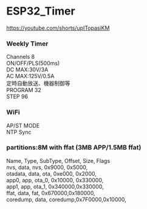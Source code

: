 # ESP32_Timer
https://youtube.com/shorts/upITopasiKM
### Weekly Timer
Channels 8\
ON/OFF/PLS(500ms)\
DC MAX:30V/3A\
AC MAX:125V/0.5A\
定時自動放送、機器制御等\
PROGRAM 32\
STEP 96
### WiFi
AP/ST MODE\
NTP Sync
### partitions:8M with ffat (3MB APP/1.5MB ffat)
Name,   Type, SubType, Offset,  Size, Flags\
nvs,      data, nvs,     0x9000,  0x5000,\
otadata,  data, ota,     0xe000,  0x2000,\
app0,     app,  ota_0,   0x10000, 0x330000,\
app1,     app,  ota_1,   0x340000,0x330000,\
ffat,     data, fat,     0x670000,0x180000,\
coredump, data, coredump,0x7F0000,0x10000,
